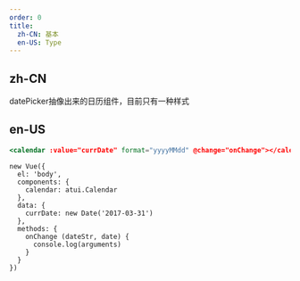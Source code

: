 ```yaml
---
order: 0
title:
  zh-CN: 基本
  en-US: Type
---
```


## zh-CN

datePicker抽像出来的日历组件，目前只有一种样式

## en-US


````jsx
<calendar :value="currDate" format="yyyyMMdd" @change="onChange"></calendar>
````

````vue-script
new Vue({
  el: 'body',
  components: {
    calendar: atui.Calendar
  },
  data: {
    currDate: new Date('2017-03-31')
  },
  methods: {
    onChange (dateStr, date) {
      console.log(arguments)
    }
  }
})
````
